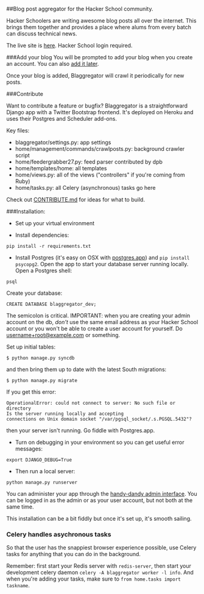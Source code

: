 ##Blog post aggregator for the Hacker School community.

Hacker Schoolers are writing awesome blog posts all over the internet. This brings them together and provides a place where alums from every batch can discuss technical news.

The live site is [here](http://blaggregator.us). Hacker School login required.

###Add your blog
You will be prompted to add your blog when you create an account. You can also [add it later](http://blaggregator.us/add_blog).

Once your blog is added, Blaggregator will crawl it periodically for new posts.

###Contribute

Want to contribute a feature or bugfix? Blaggregator is a straightforward Django app with a Twitter Bootstrap frontend. It's deployed on Heroku and uses their Postgres and Scheduler add-ons. 

Key files: 
- blaggregator/settings.py: app settings
- home/management/commands/crawlposts.py: background crawler script
- home/feedergrabber27.py: feed parser contributed by dpb
- home/templates/home: all templates
- home/views.py: all of the views ("controllers" if you're coming from Ruby)
- home/tasks.py: all Celery (asynchronous) tasks go here

Check out [CONTRIBUTE.md](CONTRIBUTE.md) for ideas for what to build.

###Installation:

- Set up your virtual environment

- Install dependencies:

`pip install -r requirements.txt`

- Install Postgres (it's easy on OSX with [postgres.app](http://postgresapp.com/)) and `pip install psycopg2`. Open the app to start your database server running locally. Open a Postgres shell:

`psql`

Create your database: 

`CREATE DATABASE blaggregator_dev;`

The semicolon is critical. IMPORTANT: when you are creating your admin account on the db, *don't* use the same email address as your Hacker School account or you won't be able to create a user account for yourself. Do username+root@example.com or something.

Set up initial tables: 

`$ python manage.py syncdb`

and then bring them up to date with the latest South migrations:

`$ python manage.py migrate`

If you get this error:

```
OperationalError: could not connect to server: No such file or directory
Is the server running locally and accepting
connections on Unix domain socket "/var/pgsql_socket/.s.PGSQL.5432"?
```
then your server isn't running. Go fiddle with Postgres.app. 

- Turn on debugging in your environment so you can get useful error messages:

`export DJANGO_DEBUG=True`

- Then run a local server:

`python manage.py runserver`

You can administer your app through the [handy-dandy admin interface](http://localhost:8000/admin). You can be logged in as the admin or as your user account, but not both at the same time.

This installation can be a bit fiddly but once it's set up, it's smooth sailing. 

### Celery handles asychronous tasks

So that the user has the snappiest browser experience possible, use Celery tasks for anything that you can do in the background.

Remember: first start your Redis server with `redis-server`, then start your development celery daemon `celery -A blaggregator worker -l info`. And when you're adding your tasks, make sure to `from home.tasks import taskname`. 